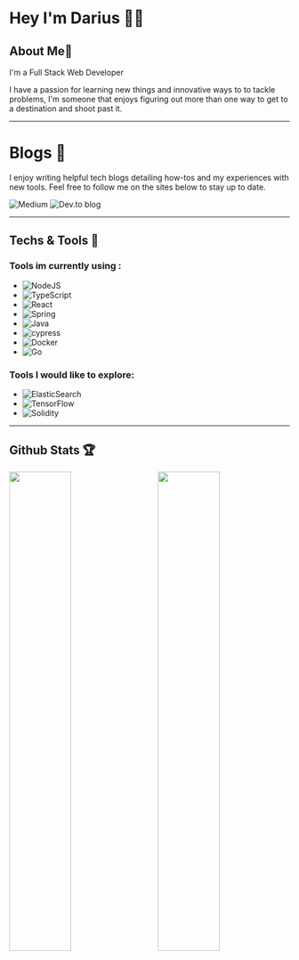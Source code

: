 
# Hey I'm Darius 👋🏾

## About Me📖
I'm a Full Stack Web Developer

I have a passion for learning new things and innovative ways to to tackle problems, 
I'm someone that enjoys figuring out more than one way to get to a destination and shoot past it.

---
# Blogs 📝
I enjoy writing helpful tech blogs detailing how-tos and my experiences with new tools. Feel free to follow me on the sites below to stay up to date.

![Medium](https://img.shields.io/badge/Medium-12100E?style=for-the-badge&logo=medium&logoColor=white)
![Dev.to blog](https://img.shields.io/badge/dev.to-0A0A0A?style=for-the-badge&logo=dev.to&logoColor=white)

---


## Techs & Tools 🔧
### Tools im currently using :
 - ![NodeJS](https://img.shields.io/badge/node.js-6DA55F?style=for-the-badge&logo=node.js&logoColor=white)
  - ![TypeScript](https://img.shields.io/badge/typescript-%23007ACC.svg?style=for-the-badge&logo=typescript&logoColor=white)
  - ![React](https://img.shields.io/badge/react-%2320232a.svg?style=for-the-badge&logo=react&logoColor=%2361DAFB)
 - ![Spring](https://img.shields.io/badge/spring-%236DB33F.svg?style=for-the-badge&logo=spring&logoColor=white)
  - ![Java](https://img.shields.io/badge/java-%23ED8B00.svg?style=for-the-badge&logo=java&logoColor=white)
  - ![cypress](https://img.shields.io/badge/-cypress-%23E5E5E5?style=for-the-badge&logo=cypress&logoColor=058a5e)
  - ![Docker](https://img.shields.io/badge/docker-%230db7ed.svg?style=for-the-badge&logo=docker&logoColor=white) 
  - ![Go](https://img.shields.io/badge/go-%2300ADD8.svg?style=for-the-badge&logo=go&logoColor=white)
  
### Tools I would like to explore:
- ![ElasticSearch](https://img.shields.io/badge/-ElasticSearch-005571?style=for-the-badge&logo=elasticsearch)
- ![TensorFlow](https://img.shields.io/badge/TensorFlow-%23FF6F00.svg?style=for-the-badge&logo=TensorFlow&logoColor=white)
- ![Solidity](https://img.shields.io/badge/Solidity-%23363636.svg?style=for-the-badge&logo=solidity&logoColor=white)

---
## Github Stats 🏆
<img align="left" width="47%"  src="https://github-readme-stats.vercel.app/api?username=DariusDeah&show_icons=true&theme=tokyonight"/>
<img align="right" width="47%" src="https://github-readme-stats.vercel.app/api/top-langs/?username=DariusDeah&layout=compact&hide=css&langs_count=7)"/>














<!---
DariusDeah/DariusDeah is a ✨ special ✨ repository because its `README.md` (this file) appears on your GitHub profile.
You can click the Preview link to take a look at your changes.
--->
